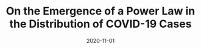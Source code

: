 ---
title: "On the Emergence of a Power Law in the Distribution of COVID-19 Cases"
collection: publications
link: https://doi.org/10.1016/j.physd.2020.132649
venue: "Physica D: Nonlinear Phenomena"
date: 2020-11-01
coauthor: "Brendan K. Beare"
wpurl: https://arxiv.org/abs/2004.12772
code: https://github.com/alexisakira/COVID-19_power_law
excerpt: "👍(Power law, Empirical) Size distribution of COVID-19 cases across US counties as of March 2020 obeys the power law; empirical Pareto exponent is consistent with the estimated growth rate and age distributions."
---